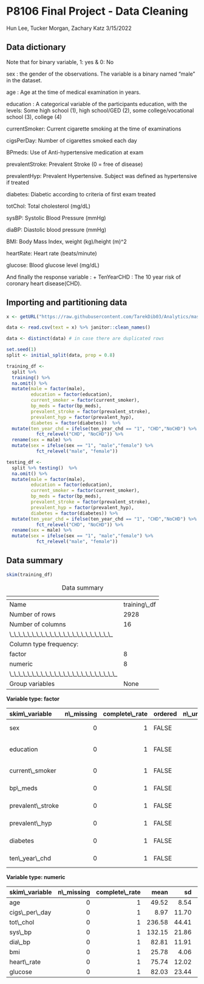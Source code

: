 P8106 Final Project - Data Cleaning
================
Hun Lee, Tucker Morgan, Zachary Katz
3/15/2022

## Data dictionary

Note that for binary variable, 1: yes & 0: No

sex : the gender of the observations. The variable is a binary named
“male” in the dataset.

age : Age at the time of medical examination in years.

education : A categorical variable of the participants education, with
the levels: Some high school (1), high school/GED (2), some
college/vocational school (3), college (4)

currentSmoker: Current cigarette smoking at the time of examinations

cigsPerDay: Number of cigarettes smoked each day

BPmeds: Use of Anti-hypertensive medication at exam

prevalentStroke: Prevalent Stroke (0 = free of disease)

prevalentHyp: Prevalent Hypertensive. Subject was defined as
hypertensive if treated

diabetes: Diabetic according to criteria of first exam treated

totChol: Total cholesterol (mg/dL)

sysBP: Systolic Blood Pressure (mmHg)

diaBP: Diastolic blood pressure (mmHg)

BMI: Body Mass Index, weight (kg)/height (m)^2

heartRate: Heart rate (beats/minute)

glucose: Blood glucose level (mg/dL)

And finally the response variable : + TenYearCHD : The 10 year risk of
coronary heart disease(CHD).

## Importing and partitioning data

``` r
x <- getURL("https://raw.githubusercontent.com/TarekDib03/Analytics/master/Week3%20-%20Logistic%20Regression/Data/framingham.csv")

data <- read.csv(text = x) %>% janitor::clean_names()

data <- distinct(data) # in case there are duplicated rows

set.seed(1)
split <- initial_split(data, prop = 0.8)

training_df <- 
  split %>% 
  training() %>%
  na.omit() %>%
  mutate(male = factor(male),
         education = factor(education),
         current_smoker = factor(current_smoker),
         bp_meds = factor(bp_meds),
         prevalent_stroke = factor(prevalent_stroke),
         prevalent_hyp = factor(prevalent_hyp),
         diabetes = factor(diabetes))  %>%
  mutate(ten_year_chd = ifelse(ten_year_chd == "1", "CHD","NoCHD") %>%
           fct_relevel("CHD", "NoCHD")) %>%
  rename(sex = male) %>%
  mutate(sex = ifelse(sex == "1", "male","female") %>%
           fct_relevel("male", "female"))

testing_df <- 
  split %>% testing()  %>%
  na.omit() %>%
  mutate(male = factor(male),
         education = factor(education),
         current_smoker = factor(current_smoker),
         bp_meds = factor(bp_meds),
         prevalent_stroke = factor(prevalent_stroke),
         prevalent_hyp = factor(prevalent_hyp),
         diabetes = factor(diabetes)) %>%
  mutate(ten_year_chd = ifelse(ten_year_chd == "1", "CHD","NoCHD") %>%
           fct_relevel("CHD", "NoCHD")) %>%
  rename(sex = male) %>%
  mutate(sex = ifelse(sex == "1", "male","female") %>%
           fct_relevel("male", "female"))
```

## Data summary

``` r
skim(training_df) 
```

<table style="width: auto;" class="table table-condensed">
<caption>
Data summary
</caption>
<thead>
<tr>
<th style="text-align:left;">
</th>
<th style="text-align:left;">
</th>
</tr>
</thead>
<tbody>
<tr>
<td style="text-align:left;">
Name
</td>
<td style="text-align:left;">
training\_df
</td>
</tr>
<tr>
<td style="text-align:left;">
Number of rows
</td>
<td style="text-align:left;">
2928
</td>
</tr>
<tr>
<td style="text-align:left;">
Number of columns
</td>
<td style="text-align:left;">
16
</td>
</tr>
<tr>
<td style="text-align:left;">
\_\_\_\_\_\_\_\_\_\_\_\_\_\_\_\_\_\_\_\_\_\_\_
</td>
<td style="text-align:left;">
</td>
</tr>
<tr>
<td style="text-align:left;">
Column type frequency:
</td>
<td style="text-align:left;">
</td>
</tr>
<tr>
<td style="text-align:left;">
factor
</td>
<td style="text-align:left;">
8
</td>
</tr>
<tr>
<td style="text-align:left;">
numeric
</td>
<td style="text-align:left;">
8
</td>
</tr>
<tr>
<td style="text-align:left;">
\_\_\_\_\_\_\_\_\_\_\_\_\_\_\_\_\_\_\_\_\_\_\_\_
</td>
<td style="text-align:left;">
</td>
</tr>
<tr>
<td style="text-align:left;">
Group variables
</td>
<td style="text-align:left;">
None
</td>
</tr>
</tbody>
</table>

**Variable type: factor**

<table>
<thead>
<tr>
<th style="text-align:left;">
skim\_variable
</th>
<th style="text-align:right;">
n\_missing
</th>
<th style="text-align:right;">
complete\_rate
</th>
<th style="text-align:left;">
ordered
</th>
<th style="text-align:right;">
n\_unique
</th>
<th style="text-align:left;">
top\_counts
</th>
</tr>
</thead>
<tbody>
<tr>
<td style="text-align:left;">
sex
</td>
<td style="text-align:right;">
0
</td>
<td style="text-align:right;">
1
</td>
<td style="text-align:left;">
FALSE
</td>
<td style="text-align:right;">
2
</td>
<td style="text-align:left;">
fem: 1619, mal: 1309
</td>
</tr>
<tr>
<td style="text-align:left;">
education
</td>
<td style="text-align:right;">
0
</td>
<td style="text-align:right;">
1
</td>
<td style="text-align:left;">
FALSE
</td>
<td style="text-align:right;">
4
</td>
<td style="text-align:left;">
1: 1211, 2: 873, 3: 489, 4: 355
</td>
</tr>
<tr>
<td style="text-align:left;">
current\_smoker
</td>
<td style="text-align:right;">
0
</td>
<td style="text-align:right;">
1
</td>
<td style="text-align:left;">
FALSE
</td>
<td style="text-align:right;">
2
</td>
<td style="text-align:left;">
0: 1488, 1: 1440
</td>
</tr>
<tr>
<td style="text-align:left;">
bp\_meds
</td>
<td style="text-align:right;">
0
</td>
<td style="text-align:right;">
1
</td>
<td style="text-align:left;">
FALSE
</td>
<td style="text-align:right;">
2
</td>
<td style="text-align:left;">
0: 2839, 1: 89
</td>
</tr>
<tr>
<td style="text-align:left;">
prevalent\_stroke
</td>
<td style="text-align:right;">
0
</td>
<td style="text-align:right;">
1
</td>
<td style="text-align:left;">
FALSE
</td>
<td style="text-align:right;">
2
</td>
<td style="text-align:left;">
0: 2911, 1: 17
</td>
</tr>
<tr>
<td style="text-align:left;">
prevalent\_hyp
</td>
<td style="text-align:right;">
0
</td>
<td style="text-align:right;">
1
</td>
<td style="text-align:left;">
FALSE
</td>
<td style="text-align:right;">
2
</td>
<td style="text-align:left;">
0: 2014, 1: 914
</td>
</tr>
<tr>
<td style="text-align:left;">
diabetes
</td>
<td style="text-align:right;">
0
</td>
<td style="text-align:right;">
1
</td>
<td style="text-align:left;">
FALSE
</td>
<td style="text-align:right;">
2
</td>
<td style="text-align:left;">
0: 2852, 1: 76
</td>
</tr>
<tr>
<td style="text-align:left;">
ten\_year\_chd
</td>
<td style="text-align:right;">
0
</td>
<td style="text-align:right;">
1
</td>
<td style="text-align:left;">
FALSE
</td>
<td style="text-align:right;">
2
</td>
<td style="text-align:left;">
NoC: 2474, CHD: 454
</td>
</tr>
</tbody>
</table>

**Variable type: numeric**

<table>
<thead>
<tr>
<th style="text-align:left;">
skim\_variable
</th>
<th style="text-align:right;">
n\_missing
</th>
<th style="text-align:right;">
complete\_rate
</th>
<th style="text-align:right;">
mean
</th>
<th style="text-align:right;">
sd
</th>
<th style="text-align:right;">
p0
</th>
<th style="text-align:right;">
p25
</th>
<th style="text-align:right;">
p50
</th>
<th style="text-align:right;">
p75
</th>
<th style="text-align:right;">
p100
</th>
<th style="text-align:left;">
hist
</th>
</tr>
</thead>
<tbody>
<tr>
<td style="text-align:left;">
age
</td>
<td style="text-align:right;">
0
</td>
<td style="text-align:right;">
1
</td>
<td style="text-align:right;">
49.52
</td>
<td style="text-align:right;">
8.54
</td>
<td style="text-align:right;">
33.00
</td>
<td style="text-align:right;">
42.00
</td>
<td style="text-align:right;">
49.00
</td>
<td style="text-align:right;">
56.00
</td>
<td style="text-align:right;">
70.0
</td>
<td style="text-align:left;">
▅▇▇▆▂
</td>
</tr>
<tr>
<td style="text-align:left;">
cigs\_per\_day
</td>
<td style="text-align:right;">
0
</td>
<td style="text-align:right;">
1
</td>
<td style="text-align:right;">
8.97
</td>
<td style="text-align:right;">
11.70
</td>
<td style="text-align:right;">
0.00
</td>
<td style="text-align:right;">
0.00
</td>
<td style="text-align:right;">
0.00
</td>
<td style="text-align:right;">
20.00
</td>
<td style="text-align:right;">
60.0
</td>
<td style="text-align:left;">
▇▃▁▁▁
</td>
</tr>
<tr>
<td style="text-align:left;">
tot\_chol
</td>
<td style="text-align:right;">
0
</td>
<td style="text-align:right;">
1
</td>
<td style="text-align:right;">
236.58
</td>
<td style="text-align:right;">
44.41
</td>
<td style="text-align:right;">
113.00
</td>
<td style="text-align:right;">
205.00
</td>
<td style="text-align:right;">
233.00
</td>
<td style="text-align:right;">
263.00
</td>
<td style="text-align:right;">
600.0
</td>
<td style="text-align:left;">
▃▇▁▁▁
</td>
</tr>
<tr>
<td style="text-align:left;">
sys\_bp
</td>
<td style="text-align:right;">
0
</td>
<td style="text-align:right;">
1
</td>
<td style="text-align:right;">
132.15
</td>
<td style="text-align:right;">
21.86
</td>
<td style="text-align:right;">
83.50
</td>
<td style="text-align:right;">
117.00
</td>
<td style="text-align:right;">
128.00
</td>
<td style="text-align:right;">
143.00
</td>
<td style="text-align:right;">
295.0
</td>
<td style="text-align:left;">
▇▇▁▁▁
</td>
</tr>
<tr>
<td style="text-align:left;">
dia\_bp
</td>
<td style="text-align:right;">
0
</td>
<td style="text-align:right;">
1
</td>
<td style="text-align:right;">
82.81
</td>
<td style="text-align:right;">
11.91
</td>
<td style="text-align:right;">
48.00
</td>
<td style="text-align:right;">
74.50
</td>
<td style="text-align:right;">
82.00
</td>
<td style="text-align:right;">
89.50
</td>
<td style="text-align:right;">
142.5
</td>
<td style="text-align:left;">
▁▇▅▁▁
</td>
</tr>
<tr>
<td style="text-align:left;">
bmi
</td>
<td style="text-align:right;">
0
</td>
<td style="text-align:right;">
1
</td>
<td style="text-align:right;">
25.78
</td>
<td style="text-align:right;">
4.06
</td>
<td style="text-align:right;">
15.54
</td>
<td style="text-align:right;">
23.08
</td>
<td style="text-align:right;">
25.36
</td>
<td style="text-align:right;">
27.99
</td>
<td style="text-align:right;">
56.8
</td>
<td style="text-align:left;">
▅▇▁▁▁
</td>
</tr>
<tr>
<td style="text-align:left;">
heart\_rate
</td>
<td style="text-align:right;">
0
</td>
<td style="text-align:right;">
1
</td>
<td style="text-align:right;">
75.74
</td>
<td style="text-align:right;">
12.02
</td>
<td style="text-align:right;">
44.00
</td>
<td style="text-align:right;">
68.00
</td>
<td style="text-align:right;">
75.00
</td>
<td style="text-align:right;">
82.00
</td>
<td style="text-align:right;">
143.0
</td>
<td style="text-align:left;">
▂▇▃▁▁
</td>
</tr>
<tr>
<td style="text-align:left;">
glucose
</td>
<td style="text-align:right;">
0
</td>
<td style="text-align:right;">
1
</td>
<td style="text-align:right;">
82.03
</td>
<td style="text-align:right;">
23.44
</td>
<td style="text-align:right;">
40.00
</td>
<td style="text-align:right;">
72.00
</td>
<td style="text-align:right;">
78.00
</td>
<td style="text-align:right;">
87.00
</td>
<td style="text-align:right;">
394.0
</td>
<td style="text-align:left;">
▇▁▁▁▁
</td>
</tr>
</tbody>
</table>
